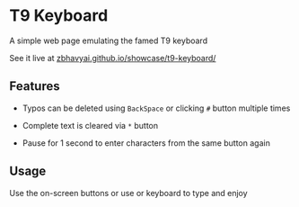 # T9 Keyboard

A simple web page emulating the famed T9 keyboard

See it live at [zbhavyai.github.io/showcase/t9-keyboard/](https://zbhavyai.github.io/showcase/t9-keyboard/)



## Features

+ Typos can be deleted using `BackSpace` or clicking `#` button multiple times

+ Complete text is cleared via `*` button

+ Pause for 1 second to enter characters from the same button again



## Usage

Use the on-screen buttons or use or keyboard to type and enjoy
